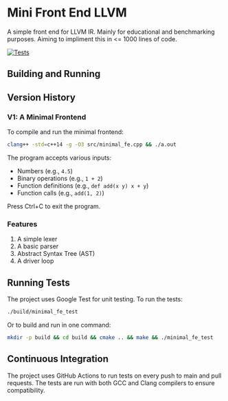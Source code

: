 # Mini Front End LLVM

A simple front end for LLVM IR.
Mainly for educational and benchmarking purposes.
Aiming to impliment this in <= 1000 lines of code.

[![Tests](https://github.com/jovsa/mini-front-end-llvm/actions/workflows/tests.yml/badge.svg)](https://github.com/jovsa/mini-front-end-llvm/actions/workflows/tests.yml)

## Building and Running

## Version History

### V1: A Minimal Frontend

To compile and run the minimal frontend:
```bash
clang++ -std=c++14 -g -O3 src/minimal_fe.cpp && ./a.out
```

The program accepts various inputs:
- Numbers (e.g., `4.5`)
- Binary operations (e.g., `1 + 2`)
- Function definitions (e.g., `def add(x y) x + y`)
- Function calls (e.g., `add(1, 2)`)

Press Ctrl+C to exit the program.

### Features
1. A simple lexer
2. A basic parser
3. Abstract Syntax Tree (AST)
4. A driver loop


## Running Tests

The project uses Google Test for unit testing. To run the tests:

```bash
./build/minimal_fe_test
```

Or to build and run in one command:
```bash
mkdir -p build && cd build && cmake .. && make && ./minimal_fe_test
```

## Continuous Integration

The project uses GitHub Actions to run tests on every push to main and pull requests. The tests are run with both GCC and Clang compilers to ensure compatibility.
